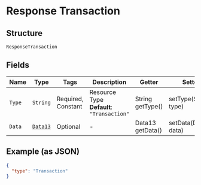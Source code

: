 
# Response Transaction

## Structure

`ResponseTransaction`

## Fields

| Name | Type | Tags | Description | Getter | Setter |
|  --- | --- | --- | --- | --- | --- |
| `Type` | `String` | Required, Constant | Resource Type<br>**Default**: `"Transaction"` | String getType() | setType(String type) |
| `Data` | [`Data13`](../../doc/models/data-13.md) | Optional | - | Data13 getData() | setData(Data13 data) |

## Example (as JSON)

```json
{
  "type": "Transaction"
}
```

